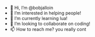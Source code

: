 - 👋 Hi, I’m @bobjalloin
- 👀 I’m interested in helping people!
- 🌱 I’m currently learning lua!
- 💞️ I’m looking to collaborate on coding!
- 📫 How to reach me? you really cont

<!---
bobjalloin/bobjalloin is a ✨ special ✨ repository because its `README.md` (this file) appears on your GitHub profile.
You can click the Preview link to take a look at your changes.
--->
